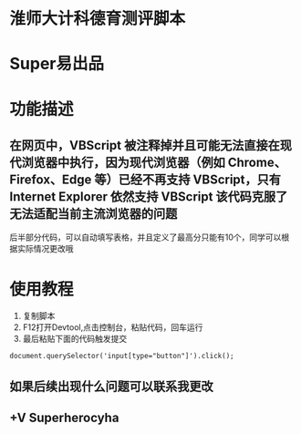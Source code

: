 # 淮师大计科德育测评脚本
# Super易出品
# 功能描述

在网页中，VBScript 被注释掉并且可能无法直接在现代浏览器中执行，因为现代浏览器（例如 Chrome、Firefox、Edge 等）已经不再支持 VBScript，只有 Internet Explorer 依然支持 VBScript
该代码克服了无法适配当前主流浏览器的问题
---
后半部分代码，可以自动填写表格，并且定义了最高分只能有10个，同学可以根据实际情况更改哦

# 使用教程
1. 复制脚本
2. F12打开Devtool,点击控制台，粘贴代码，回车运行
3. 最后粘贴下面的代码触发提交

`
document.querySelector('input[type="button"]').click();
`

## 如果后续出现什么问题可以联系我更改
## +V Superherocyha
